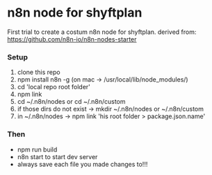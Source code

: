 # n8n node for shyftplan

First trial to create a costum n8n node for shyftplan.
derived from: https://github.com/n8n-io/n8n-nodes-starter

### Setup

1. clone this repo
2. npm install n8n -g (on mac -> /usr/local/lib/node_modules/)
3. cd 'local repo root folder'
4. npm link
5. cd ~/.n8n/nodes or cd ~/.n8n/custom
6. if those dirs do not exist -> mkdir ~/.n8n/nodes or ~/.n8n/custom
7. in ~/.n8n/nodes -> npm link 'his root folder > package.json.name'

### Then

- npm run build
- n8n start to start dev server
- always save each file you made changes to!!!

